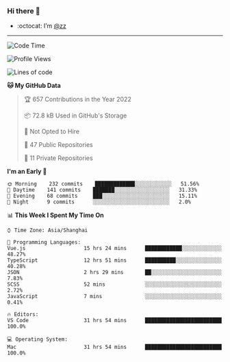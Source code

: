 ### Hi there 👋

- :octocat: I’m [@zz](https://github.com/holazz)

---

<!--START_SECTION:waka-->
![Code Time](http://img.shields.io/badge/Code%20Time-0%20secs-blue)

![Profile Views](http://img.shields.io/badge/Profile%20Views-11-blue)

![Lines of code](https://img.shields.io/badge/From%20Hello%20World%20I%27ve%20Written-736%20Thousand%20lines%20of%20code-blue)

**🐱 My GitHub Data** 

> 🏆 657 Contributions in the Year 2022
 > 
> 📦 72.8 kB Used in GitHub's Storage 
 > 
> 🚫 Not Opted to Hire
 > 
> 📜 47 Public Repositories 
 > 
> 🔑 11 Private Repositories  
 > 
**I'm an Early 🐤** 

```text
🌞 Morning    232 commits    █████████████░░░░░░░░░░░░   51.56% 
🌆 Daytime    141 commits    ███████░░░░░░░░░░░░░░░░░░   31.33% 
🌃 Evening    68 commits     ███░░░░░░░░░░░░░░░░░░░░░░   15.11% 
🌙 Night      9 commits      ░░░░░░░░░░░░░░░░░░░░░░░░░   2.0%

```


📊 **This Week I Spent My Time On** 

```text
⌚︎ Time Zone: Asia/Shanghai

💬 Programming Languages: 
Vue.js                   15 hrs 24 mins      ████████████░░░░░░░░░░░░░   48.27% 
TypeScript               12 hrs 51 mins      ██████████░░░░░░░░░░░░░░░   40.28% 
JSON                     2 hrs 29 mins       ██░░░░░░░░░░░░░░░░░░░░░░░   7.83% 
SCSS                     52 mins             ░░░░░░░░░░░░░░░░░░░░░░░░░   2.72% 
JavaScript               7 mins              ░░░░░░░░░░░░░░░░░░░░░░░░░   0.41%

🔥 Editors: 
VS Code                  31 hrs 54 mins      █████████████████████████   100.0%

💻 Operating System: 
Mac                      31 hrs 54 mins      █████████████████████████   100.0%

```


<!--END_SECTION:waka-->
